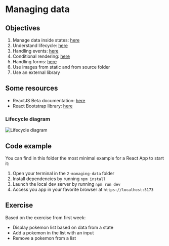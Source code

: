 # Managing data

## Objectives

1. Manage data inside states: [here](https://reactjs.org/docs/state-and-lifecycle.html)
2. Understand lifecycle: [here](https://reactjs.org/docs/state-and-lifecycle.html)
3. Handling events: [here](https://reactjs.org/docs/handling-events.html)
4. Conditional rendering: [here](https://reactjs.org/docs/conditional-rendering.html)
5. Handling forms: [here](https://reactjs.org/docs/forms.html)
6. Use images from static and from source folder
7. Use an external library

## Some resources

- ReactJS Beta documentation: [here](https://beta.reactjs.org/)
- React Bootstrap library: [here](https://react-bootstrap.netlify.app/)

### Lifecycle diagram

![Lifecycle diagram](https://projects.wojtekmaj.pl/react-lifecycle-methods-diagram/)

## Code example

You can find in this folder the most minimal example for a React App to start it:

1. Open your terminal in the `2-managing-data` folder
2. Install dependencies by running `npm install`
3. Launch the local dev server by running `npm run dev`
4. Access you app in your favorite browser at `https://localhost:5173`

## Exercise

Based on the exercise from first week:

- Display pokemon list based on data from a state
- Add a pokemon in the list with an input
- Remove a pokemon from a list
